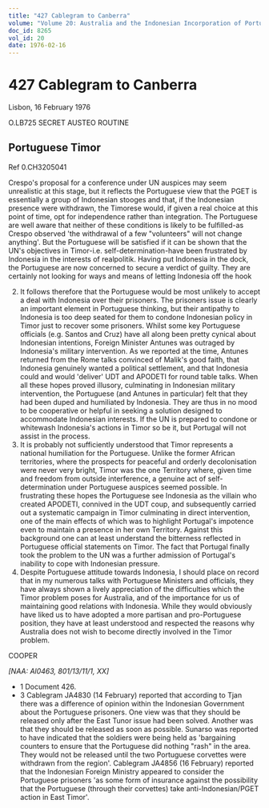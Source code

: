 ```yaml
---
title: "427 Cablegram to Canberra"
volume: "Volume 20: Australia and the Indonesian Incorporation of Portuguese Timor, 1974-1976"
doc_id: 8265
vol_id: 20
date: 1976-02-16
---
```


# 427 Cablegram to Canberra

Lisbon, 16 February 1976

O.LB725 SECRET AUSTEO ROUTINE

## Portuguese Timor

Ref 0.CH3205041

Crespo's proposal for a conference under UN auspices may seem unrealistic at this stage, but it reflects the Portuguese view that the PGET is essentially a group of Indonesian stooges and that, if the Indonesian presence were withdrawn, the Timorese would, if given a real choice at this point of time, opt for independence rather than integration. The Portuguese are well aware that neither of these conditions is likely to be fulfilled-as Crespo observed 'the withdrawal of a few "volunteers" will not change anything'. But the Portuguese will be satisfied if it can be shown that the UN's objectives in Timor-i.e. self-determination-have been frustrated by Indonesia in the interests of realpolitik. Having put Indonesia in the dock, the Portuguese are now concerned to secure a verdict of guilty. They are certainly not looking for ways and means of letting Indonesia off the hook

  2. It follows therefore that the Portuguese would be most unlikely to accept a deal with Indonesia over their prisoners. The prisoners issue is clearly an important element in Portuguese thinking, but their antipathy to Indonesia is too deep seated for them to condone Indonesian policy in Timor just to recover some prisoners. Whilst some key Portuguese officials (e.g. Santos and Cruz) have all along been pretty cynical about Indonesian intentions, Foreign Minister Antunes was outraged by Indonesia's military intervention. As we reported at the time, Antunes returned from the Rome talks convinced of Malik's good faith, that Indonesia genuinely wanted a political settlement, and that Indonesia could and would 'deliver' UDT and APODETI for round table talks. When all these hopes proved illusory, culminating in Indonesian military intervention, the Portuguese (and Antunes in particular) felt that they had been duped and humiliated by Indonesia. They are thus in no mood to be cooperative or helpful in seeking a solution designed to accommodate Indonesian interests. If the UN is prepared to condone or whitewash Indonesia's actions in Timor so be it, but Portugal will not assist in the process.
  3. It is probably not sufficiently understood that Timor represents a national humiliation for the Portuguese. Unlike the former African territories, where the prospects for peaceful and orderly decolonisation were never very bright, Timor was the one Territory where, given time and freedom from outside interference, a genuine act of self-determination under Portuguese auspices seemed possible. In frustrating these hopes the Portuguese see Indonesia as the villain who created APODETI, connived in the UDT coup, and subsequently carried out a systematic campaign in Timor culminating in direct intervention, one of the main effects of which was to highlight Portugal's impotence even to maintain a presence in her own Territory. Against this background one can at least understand the bitterness reflected in Portuguese official statements on Timor. The fact that Portugal finally took the problem to the UN was a further admission of Portugal's inability to cope with Indonesian pressure.
  4. Despite Portuguese attitude towards Indonesia, I should place on record that in my numerous talks with Portuguese Ministers and officials, they have always shown a lively appreciation of the difficulties which the Timor problem poses for Australia, and of the importance for us of maintaining good relations with Indonesia. While they would obviously have liked us to have adopted a more partisan and pro-Portuguese position, they have at least understood and respected the reasons why Australia does not wish to become directly involved in the Timor problem.



COOPER

_[NAA: Al0463, 801/13/11/1, XX]_

  * 1 Document 426.
  * 3 Cablegram JA4830 (14 February) reported that according to Tjan there was a difference of opinion within the Indonesian Government about the Portuguese prisoners. One view was that they should be released only after the East Tunor issue had been solved. Another was that they should be released as soon as possible. Sunarso was reported to have indicated that the soldiers were being held as 'bargaining counters to ensure that the Portuguese did nothing "rash" in the area. They would not be released until the two Portuguese corvettes were withdrawn from the region'. Cablegram JA4856 (16 February) reported that the Indonesian Foreign Ministry appeared to consider the Portuguese prisoners 'as some form of insurance against the possibility that the Portuguese (through their corvettes) take anti-Indonesian/PGET action in East Timor'.


